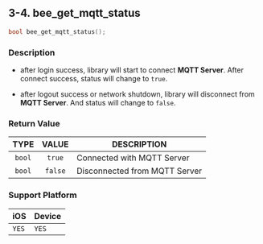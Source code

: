## 3-4. bee_get_mqtt_status

```c
bool bee_get_mqtt_status();
```

### Description

* after login success, library will start to connect **MQTT Server**. After connect success, status will change to `true`.

* after logout success or network shutdown, library will disconnect from **MQTT Server**. And status will change to `false`.

### Return Value

| TYPE | VALUE | DESCRIPTION |
| :--: | :--: | -- |
| `bool` | `true` | Connected with MQTT Server |
| `bool` | `false` | Disconnected from MQTT Server |

### Support Platform

| iOS | Device |
| -- | -- |
| `YES` | `YES` |
